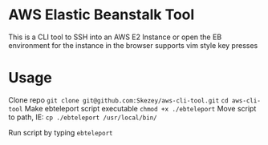 # AWS Elastic Beanstalk Tool
This is a CLI tool to SSH into an AWS E2 Instance or open the EB environment for the instance in the browser
supports vim style key presses

# Usage
Clone repo
```git clone git@github.com:Skezey/aws-cli-tool.git```
```cd aws-cli-tool```
Make ebteleport script executable
```chmod +x ./ebteleport```
Move script to path, IE: ```cp ./ebteleport /usr/local/bin/```

Run script by typing ```ebteleport```
